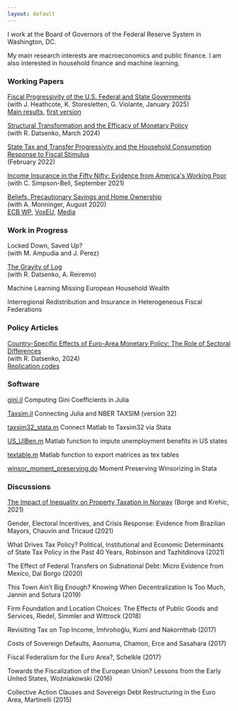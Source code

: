 ```yaml
---
layout: default
---
```


I work at the Board of Governors of the Federal Reserve System in Washington, DC.

My main research interests are macroeconomics and public finance. I am also interested in household finance and machine learning.


### Working Papers

[Fiscal Progressivity of the U.S. Federal and State Governments](https://www.nber.org/system/files/working_papers/w33385/w33385.pdf?utm_campaign=PANTHEON_STRIPPED&amp%3Butm_medium=PANTHEON_STRIPPED&amp%3Butm_source=PANTHEON_STRIPPED) <br>
(with J. Heathcote, K. Storesletten, G. Violante, January 2025) <br>
[Main results](https://github.com/jo-fleck/federal_state_progressivity), [first version](/files/FHSV_Sept_2021.pdf) 

[Structural Transformation and the Efficacy of Monetary Policy](/files/MP_Efficacy_Datsenko_Fleck_March2024.pdf) <br>
(with R. Datsenko, March 2024)

[State Tax and Transfer Progressivity and the Household Consumption Response to Fiscal Stimulus](/files/state_mpcs.pdf) <br>
(February 2022)

[Income Insurance in the Fifty Nifty: Evidence from America's Working Poor](/files/us_insurance.pdf) <br>
(with C. Simpson-Bell, September 2021)

[Beliefs, Precautionary Savings and Home Ownership](/files/culture_assets.pdf) <br>
(with A. Monninger, August 2020) <br>
[ECB WP](https://www.ecb.europa.eu/pub/pdf/scpwps/ecb.wp2457~f88451401b.en.pdf), [VoxEU](https://cepr.org/voxeu/columns/how-portfolios-vary-across-europe-role-beliefs-social-and-communal-insurance), [Media](https://www.finanzen.ch/nachrichten/aktien/studie-deutsche-vertrauen-bei-hauskauf-nicht-auf-hilfe-des-staats-1029530211)


### Work in Progress

Locked Down, Saved Up? <br>
(with M. Ampudia and J. Perez)

[The Gravity of Log](https://drive.google.com/file/d/1269k9BFX5PUNBYgm8rlYziOk6VO-Vbq0/view) <br>
(with R. Datsenko, A. Reiremo)

Machine Learning Missing European Household Wealth

Interregional Redistribution and Insurance in Heterogeneous Fiscal Federations


### Policy Articles

[Country-Specific Effects of Euro-Area Monetary Policy: The Role of Sectoral Differences](https://www.federalreserve.gov/econres/notes/feds-notes/country-specific-effects-of-euro-area-monetary-policy-the-role-of-sectoral-differences-20241112.html)  <br>
(with R. Datsenko, 2024) <br>
[Replication codes](https://github.com/RDatsenko/Country-Specific-Effects-of-Euro-Area-Monetary-Policy-The-Role-of-Sectoral-Differences)


### Software

[gini.jl](https://github.com/jo-fleck/gini_julia) Computing Gini Coefficients in Julia

[Taxsim.jl](https://github.com/jo-fleck/Taxsim.jl) Connecting Julia and NBER TAXSIM (version 32)

[taxsim32_stata.m](https://github.com/jo-fleck/Matlab_Taxsim32_Stata) Connect Matlab to Taxsim32 via Stata

[US_UIBen.m](https://github.com/jo-fleck/US_UIBen) Matlab function to impute unemployment benefits in US states

[textable.m](https://github.com/jo-fleck/textable) Matlab function to export matrices as tex tables

[winsor_moment_preserving.do](https://github.com/jo-fleck/moment_preserving_winsor) Moment Preserving Winsorizing in Stata


### Discussions

[The Impact of Inequality on Property Taxation in Norway](/files/Borge_Krehic_discussion_JFleck.pdf) (Borge and Krehic, 2021)

Gender, Electoral Incentives, and Crisis Response: Evidence from Brazilian Mayors, Chauvin and Tricaud (2021)

What Drives Tax Policy? Political, Institutional and Economic Determinants of State Tax Policy in the Past 40 Years, Robinson and Tazhitdinova (2021)

The Effect of Federal Transfers on Subnational Debt: Micro Evidence from Mexico, Dal Borgo (2020)

This Town Ain’t Big Enough? Knowing When Decentralization Is Too Much, Jannin and Sotura (2019)

Firm Foundation and Location Choices: The Effects of Public Goods and Services, Riedel, Simmler and Wittrock (2018)

Revisiting Tax on Top Income, İmhrohoğlu, Kumi and Nakornthab (2017)

Costs of Sovereign Defaults, Asonuma, Chamon, Erce and Sasahara (2017)

Fiscal Federalism for the Euro Area?, Schelkle​ (2017)

Towards the Fiscalization of the European Union? Lessons from the Early United States, Woźniakowski (2016)

Collective Action Clauses and Sovereign Debt Restructuring in the Euro Area, Martinelli (2015)
